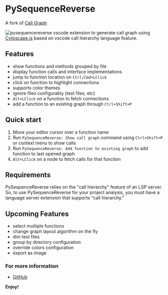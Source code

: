 # PySequenceReverse

A fork of [Call Graph](https://github.com/beicause/call-graph)

![pysequencereverse](https://github.com/gusztavj/vscode-chartographer-improved/master/assets/call-graph.png)
vscode extension to generate call graph using [Cytoscape.js](https://js.cytoscape.org/) based on vscode call hierarchy language feature.

## Features

* show functions and methods grouped by file
* display function calls and interface implementations
* jump to function location on `Ctrl/Cmd+LClick`
* click on function to highlight connections
* supports color themes
* ignore files configurably (test files, etc)
* `Alt+LClick` on a function to fetch connections
* add a function to an existing graph through `Ctrl+Shift+P`

## Quick start

1. Move your editor cursor over a function name
2. Run `PySequenceReverse: Show call graph` command using `Ctrl+Shift+P` or context menu to show calls
3. Run `PySequenceReverse: Add function to existing graph` to add function to last opened graph
4. `Alt+LClick` on a node to fetch calls for that function

## Requirements

PySequenceReverse relies on the "call hierarchy" feature of an LSP server. So, to use PySequenceReverse for your project analysis, you must have a language server extension that supports "call hierarchy."

## Upcoming Features

* select multiple functions
* change graph layout algorithm on the fly
* dim test files
* group by directory configuration
* override colors configuration
* export as image

### For more information

* [GitHub](https://github.com/gusztavj/vscode-chartographer-improved)

**Enjoy!**
